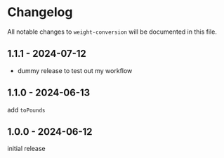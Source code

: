 # Changelog

All notable changes to `weight-conversion` will be documented in this file.

## 1.1.1 - 2024-07-12

- dummy release to test out my workflow

## 1.1.0 - 2024-06-13

add `toPounds`

## 1.0.0 - 2024-06-12

initial release
